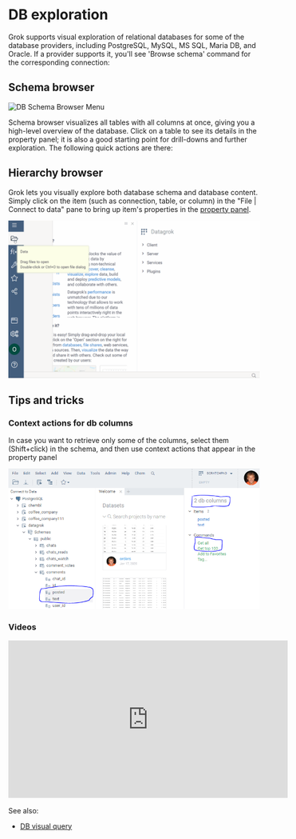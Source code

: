 <!-- TITLE: DB exploration -->
<!-- SUBTITLE: -->

# DB exploration

Grok supports visual exploration of relational databases for some of the database providers, including
PostgreSQL, MySQL, MS SQL, Maria DB, and Oracle. If a provider supports it, you'll see 'Browse schema'
command for the corresponding connection:

## Schema browser

![DB Schema Browser Menu](../uploads/features/db-schema-browser-menu.png "DB Schema Browser Menu")

Schema browser visualizes all tables with all columns at once, giving you a high-level overview of the
database. Click on a table to see its details in the property panel; it is also a good starting point
for drill-downs and further exploration. The following quick actions are there:

## Hierarchy browser

Grok lets you visually explore both database schema and database content. Simply click
on the item (such as connection, table, or column) in the "File | Connect to data" pane to bring up
item's properties in the [property panel](../overview/navigation.md#properties). 

![DB Hierarchy Browser](../uploads/features/db-hierarchy-browser.gif "DB Hierarchy Browser")  

## Tips and tricks

### Context actions for db columns

In case you want to retrieve only some of the columns, select them (Shift+click) in the schema, and then
use context actions that appear in the property panel

![](db-exploration-get-columns.png)


### Videos

<iframe width="560" height="315" src="https://www.youtube.com/embed/YJmSvh3_uCM" frameborder="0" allow="accelerometer; autoplay; encrypted-media; gyroscope; picture-in-picture" allowfullscreen></iframe>

See also:
* [DB visual query](db-visual-query.md)
